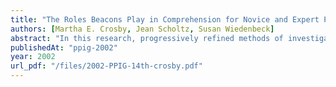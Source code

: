 ```yaml
---
title: "The Roles Beacons Play in Comprehension for Novice and Expert Programmers"
authors: [Martha E. Crosby, Jean Scholtz, Susan Wiedenbeck]
abstract: "In this research, progressively refined methods of investigating Beacon-like features (the surface features of computer programs that serve as keys to facilitate program comprehension) were used to determine how programmers from different experience levels understand a typical simple program. In this study, we found Beacons for novice programmers are different than they are for more experienced programmers. Novices discriminate very little between areas of the program and thus do not seem to use beacons. More experienced programmers tend to concentrate on the important areas of a program and thus, seem to rely on Beacons."
publishedAt: "ppig-2002"
year: 2002
url_pdf: "/files/2002-PPIG-14th-crosby.pdf"
---
```

